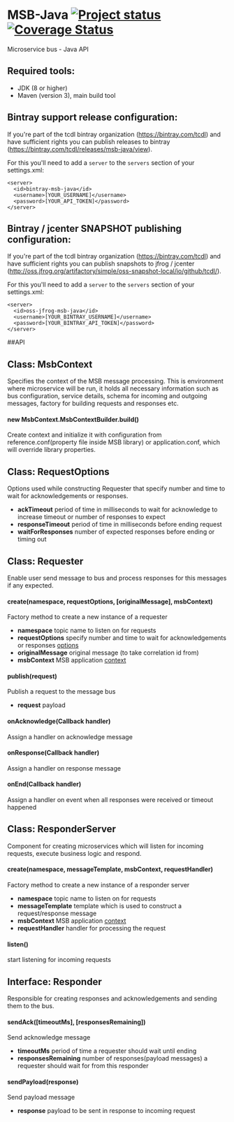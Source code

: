 MSB-Java [![Project status](https://travis-ci.org/tcdl/msb-java.svg?branch=master)](https://travis-ci.org/tcdl/msb-java) [![Coverage Status](http://img.shields.io/coveralls/tcdl/msb-java/master.svg)](https://coveralls.io/r/tcdl/msb-java?branch=master)
===========

Microservice bus - Java API

Required tools:
---------------
* JDK (8 or higher)
* Maven (version 3), main build tool

Bintray support release configuration:
--------------------------------------
If you're part of the tcdl bintray organization (https://bintray.com/tcdl) and have sufficient rights you can publish releases to bintray (https://bintray.com/tcdl/releases/msb-java/view).

For this you'll need to add a `server` to the `servers` section of your settings.xml:
```
<server>
  <id>bintray-msb-java</id>
  <username>[YOUR_USERNAME]</username>
  <password>[YOUR_API_TOKEN]</password>
</server>
```

Bintray / jcenter SNAPSHOT publishing configuration:
----------------------------------------
If you're part of the tcdl bintray organization (https://bintray.com/tcdl) and have sufficient rights you can publish snapshots to jfrog / jcenter (http://oss.jfrog.org/artifactory/simple/oss-snapshot-local/io/github/tcdl/).

For this you'll need to add a `server` to the `servers` section of your settings.xml:
```
<server>
  <id>oss-jfrog-msb-java</id>
  <username>[YOUR_BINTRAY_USERNAME]</username>
  <password>[YOUR_BINTRAY_API_TOKEN]</password>
</server>
```

##API

Class: MsbContext <a name="msb-context"/>
---------------------------------------------------
Specifies the context of the MSB message processing.
This is environment where microservice will be run, it holds all necessary information such as
bus configuration, service details, schema for incoming and outgoing messages, factory for building requests
and responses etc.
 
#### new MsbContext.MsbContextBuilder.build()
Create context and initialize it with configuration from reference.conf(property file inside MSB library)
or application.conf, which will override library properties.

Class: RequestOptions <a name="request-options"/>
---------------------------------------------------
Options used while constructing Requester that specify number and time to wait for acknowledgements or responses.

- **ackTimeout** period of time in milliseconds to wait for acknowledge to increase timeout or number of responses to expect
- **responseTimeout** period of time in milliseconds before ending request
- **waitForResponses** number of expected responses before ending or timing out

Class: Requester
---------------------------------------------------
Enable user send message to bus and process responses for this messages if any expected.

#### create(namespace, requestOptions, [originalMessage], msbContext)
Factory method to create a new instance of a requester

- **namespace** topic name to listen on for requests
- **requestOptions** specify number and time to wait for acknowledgements or responses [options](#request-options)
- **originalMessage** original message (to take correlation id from)
- **msbContext** MSB application [context](#msb-context)

#### publish(request)
Publish a request to the message bus

- **request** payload  

#### onAcknowledge(Callback handler) 
Assign a handler on acknowledge message 

#### onResponse(Callback handler) 
Assign a handler on response message
 
#### onEnd(Callback handler) 
Assign a handler on event when all responses were received or timeout happened

Class: ResponderServer
---------------------------------------------------
Component for creating microservices which will listen for incoming requests, execute business logic
and respond.

#### create(namespace, messageTemplate, msbContext, requestHandler)
Factory method to create a new instance of a responder server

- **namespace** topic name to listen on for requests
- **messageTemplate** template which is used to construct a request/response message
- **msbContext** MSB application [context](#msb-context)
- **requestHandler** handler for processing the request

#### listen()
start listening for incoming requests

Interface: Responder
---------------------------------------------------
Responsible for creating responses and acknowledgements and sending them to the bus.

#### sendAck([timeoutMs], [responsesRemaining])
Send acknowledge message

- **timeoutMs** period of time a requester should wait until ending 
- **responsesRemaining** number of responses(payload messages) a requester should wait for from this responder

#### sendPayload(response)
Send payload message

- **response** payload to be sent in response to incoming request 


